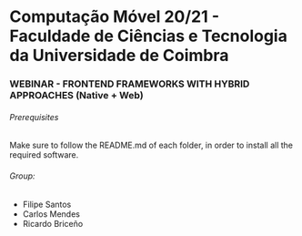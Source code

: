 # Computação Móvel 20/21 - Faculdade de Ciências e Tecnologia da Universidade de Coimbra

### WEBINAR - FRONTEND FRAMEWORKS WITH HYBRID APPROACHES (Native + Web)

###### Prerequisites
Make sure to follow the README.md of each folder, in order to install all the required software.

###### Group:
- Filipe Santos 
- Carlos Mendes
- Ricardo Briceño


